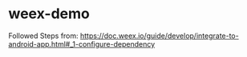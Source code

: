 # weex-demo

Followed Steps from: https://doc.weex.io/guide/develop/integrate-to-android-app.html#_1-configure-dependency
